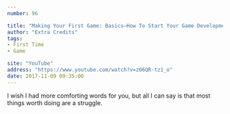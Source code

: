 ```yaml
---
number: 96

title: "Making Your First Game: Basics—How To Start Your Game Development"
author: "Extra Credits"
tags:
- First Time
- Game

site: "YouTube"
address: "https://www.youtube.com/watch?v=z06QR-tz1_o"
date: 2017-11-09 09:35:00
---
```


I wish I had more comforting words for you, but all I can say is that most things worth doing are a struggle.
